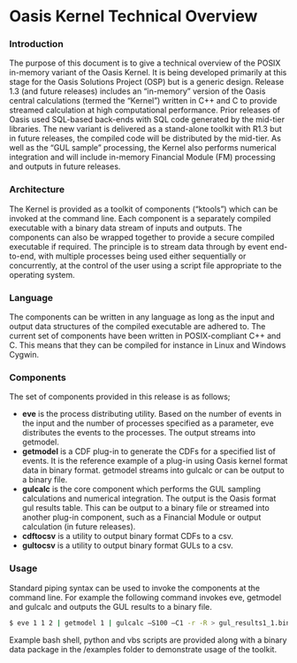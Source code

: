 # Oasis Kernel Technical Overview

### Introduction

The purpose of this document is to give a technical overview of the POSIX in-memory variant of the Oasis Kernel.  It is being developed primarily at this stage for the Oasis Solutions Project (OSP) but is a generic design.
Release 1.3 (and future releases) includes an “in-memory” version of the Oasis central calculations (termed the “Kernel”) written in C++ and C to provide streamed calculation at high computational performance.  Prior releases of Oasis used SQL-based back-ends with SQL code generated by the mid-tier libraries.  The new variant is delivered as a stand-alone toolkit with R1.3 but in future releases, the compiled code will be distributed by the mid-tier.
As well as the “GUL sample” processing, the Kernel also performs numerical integration and will include in-memory Financial Module (FM) processing and outputs in future releases.

### Architecture

The Kernel is provided as a toolkit of components (“ktools”) which can be invoked at the command line.  Each component is a separately compiled executable with a binary data stream of inputs and outputs.  The components can also be wrapped together to provide a secure compiled executable if required.
The principle is to stream data through by event end-to-end, with multiple processes being used either sequentially or concurrently, at the control of the user using a script file appropriate to the operating system.

### Language

The components can be written in any language as long as the input and output data structures of the compiled executable are adhered to.  The current set of components have been written in POSIX-compliant C++ and C.  This means that they can be compiled for instance in Linux and Windows Cygwin.

### Components

The set of components provided in this release is as follows;
* **eve** is the process distributing utility. Based on the number of events in the input and the number of processes specified as a parameter, eve distributes the events to the processes. The output streams into getmodel.
* **getmodel** is a CDF plug-in to generate the CDFs for a specified list of events. It is the reference example of a plug-in using Oasis kernel format data in binary format. getmodel streams into gulcalc or can be output to a binary file.
* **gulcalc** is the core component which performs the GUL sampling calculations and numerical integration. The output is the Oasis format gul results table. This can be output to a binary file or streamed into another plug-in component, such as a Financial Module or output calculation (in future releases).
* **cdftocsv** is a utility to output binary format CDFs to a csv.
* **gultocsv** is a utility to output binary format GULs to a csv. 

### Usage

Standard piping syntax can be used to invoke the components at the command line. For example the following command invokes eve, getmodel and gulcalc and outputs the GUL results to a binary file.
``` sh
$ eve 1 1 2 | getmodel 1 | gulcalc –S100 –C1 -r -R > gul_results1_1.bin
```

Example bash shell, python and vbs scripts are provided along with a binary data package in the /examples folder to demonstrate usage of the toolkit.

